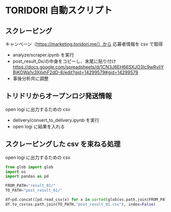 # TORIDORI 自動スクリプト

## スクレーピング
キャンペーン（https://marketing.toridori.me/）から 応募者情報を csv で取得
- analyze/scraper.ipynb を実行
- post_result_0x/の中身をコピーし、末尾に貼り付け
  https://docs.google.com/spreadsheets/d/1CN3J6EH66SXJO3Ic9wRvljYBjKOWa1v3XjlxhF2dD-8/edit?gid=14299579#gid=14299579
- 事後分析共に調整


## トリドリからオープンロジ発送情報
open logi に出力するための csv
- delivery/convert_to_delivery.ipynb を実行
- open logi に結果を入れる

## スクレーピングした csv を束ねる処理
open logi に出力するための csv
```py
from glob import glob
import os
import pandas as pd

FROM_PATH="result_01/"
TO_PATH="post_result_01/"

df=pd.concat([pd.read_csv(x) for x in sorted(glob(os.path.join(FROM_PATH,"*.csv")))], ignore_index=True)
df.to_csv(os.path.join(TO_PATH,"post_result_01.csv"), index=False)
```

